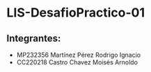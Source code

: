 # LIS-DesafioPractico-01

## Integrantes:

- MP232356 Martínez Pérez Rodrigo Ignacio
- CC220218 Castro Chavez Moisés Arnoldo